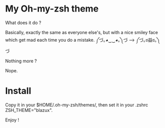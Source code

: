 # My Oh-my-zsh theme

What does it do ?

Basically, exactly the same as everyone else's, but with a nice smiley face which get mad each time you do a mistake. 
༼づ｡◕‿‿◕｡༽づ --> ༼づ｡ಠ益ಠ｡༽づ

Nothing more ?

Nope.

# Install

Copy it in your $HOME/.oh-my-zsh/themes/, then set it in your .zshrc ZSH_THEME="blazux".

Enjoy !
